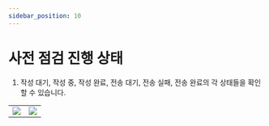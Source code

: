 ```yaml
---
sidebar_position: 10
---
```


# 사전 점검 진행 상태 

1. 작성 대기, 작성 중, 작성 완료, 전송 대기, 전송 실패, 전송 완료의 각 상태들을 확인할 수 있습니다.

<table>
    <tr>
        <td>
            <img
                src={require('./img/start.png').default}
                className='docsImage'
                />
        </td>
    <td>
            <img
            src={require('./img/writing.png').default}
            className='docsImage'
            />
        </td>
    </tr>
</table>